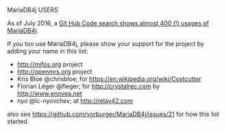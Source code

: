 MariaDB4j USERS

As of July 2016, a [Git Hub Code search shows almost 400 (!) usages of MariaDB4j](https://github.com/search?p=3&q=MariaDB4j&type=Code&utf8=%E2%9C%93).

If you too use MariaDB4j, please show your support for the project by adding your name in this list:

- http://mifos.org project
- http://openmrs.org project
- Kris Bloe @chrisbloe; for https://en.wikipedia.org/wiki/Costcutter
- Florian Léger @fleger; for http://crystalrec.com by http://www.enovea.net
- nyo @lc-nyovchev; at http://relay42.com  

also see https://github.com/vorburger/MariaDB4j/issues/21 for how this list started.
